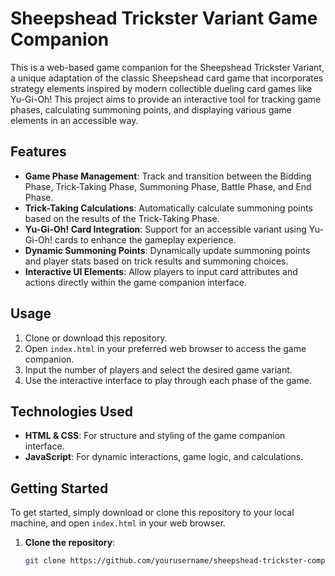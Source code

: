 # Sheepshead Trickster Variant Game Companion

This is a web-based game companion for the Sheepshead Trickster Variant, a unique adaptation of the classic Sheepshead card game that incorporates strategy elements inspired by modern collectible dueling card games like Yu-Gi-Oh! This project aims to provide an interactive tool for tracking game phases, calculating summoning points, and displaying various game elements in an accessible way.

## Features

- **Game Phase Management**: Track and transition between the Bidding Phase, Trick-Taking Phase, Summoning Phase, Battle Phase, and End Phase.
- **Trick-Taking Calculations**: Automatically calculate summoning points based on the results of the Trick-Taking Phase.
- **Yu-Gi-Oh! Card Integration**: Support for an accessible variant using Yu-Gi-Oh! cards to enhance the gameplay experience.
- **Dynamic Summoning Points**: Dynamically update summoning points and player stats based on trick results and summoning choices.
- **Interactive UI Elements**: Allow players to input card attributes and actions directly within the game companion interface.

## Usage

1. Clone or download this repository.
2. Open `index.html` in your preferred web browser to access the game companion.
3. Input the number of players and select the desired game variant.
4. Use the interactive interface to play through each phase of the game.

## Technologies Used

- **HTML & CSS**: For structure and styling of the game companion interface.
- **JavaScript**: For dynamic interactions, game logic, and calculations.

## Getting Started

To get started, simply download or clone this repository to your local machine, and open `index.html` in your web browser.

1. **Clone the repository**:
   ```bash
   git clone https://github.com/yourusername/sheepshead-trickster-companion.git